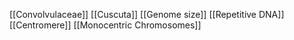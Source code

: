 [[Convolvulaceae]]
[[Cuscuta]]
[[Genome size]]
[[Repetitive DNA]]
[[Centromere]]
[[Monocentric Chromosomes]]
